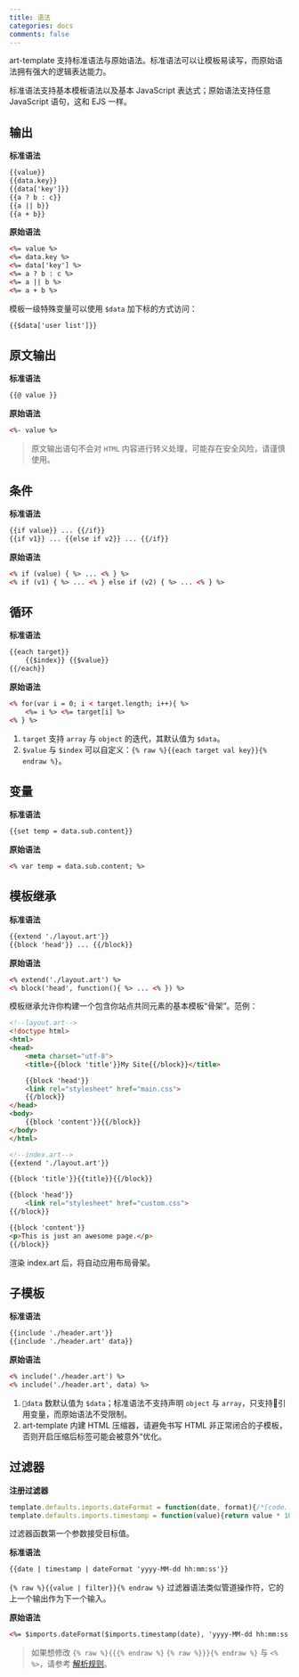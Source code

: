```yaml
---
title: 语法
categories: docs
comments: false
---
```


art-template 支持标准语法与原始语法。标准语法可以让模板易读写，而原始语法拥有强大的逻辑表达能力。

标准语法支持基本模板语法以及基本 JavaScript 表达式；原始语法支持任意 JavaScript 语句，这和 EJS 一样。

## 输出

**标准语法**

```html
{{value}}
{{data.key}}
{{data['key']}}
{{a ? b : c}}
{{a || b}}
{{a + b}}
```

**原始语法**

```html
<%= value %>
<%= data.key %>
<%= data['key'] %>
<%= a ? b : c %>
<%= a || b %>
<%= a + b %>
```

模板一级特殊变量可以使用 `$data` 加下标的方式访问：

```html
{{$data['user list']}}
```

## 原文输出

**标准语法**

```html
{{@ value }}
```

**原始语法**

```html
<%- value %>
```

> 原文输出语句不会对 `HTML` 内容进行转义处理，可能存在安全风险，请谨慎使用。

## 条件

**标准语法**

```html
{{if value}} ... {{/if}}
{{if v1}} ... {{else if v2}} ... {{/if}}
```

**原始语法**

```html
<% if (value) { %> ... <% } %>
<% if (v1) { %> ... <% } else if (v2) { %> ... <% } %>
```

## 循环

**标准语法**

```html
{{each target}}
    {{$index}} {{$value}}
{{/each}}
```

**原始语法**

```html
<% for(var i = 0; i < target.length; i++){ %>
    <%= i %> <%= target[i] %>
<% } %>
```

1. `target` 支持 `array` 与 `object` 的迭代，其默认值为 `$data`。
2. `$value` 与 `$index` 可以自定义：`{% raw %}{{each target val key}}{% endraw %}`。

## 变量

**标准语法**

```html
{{set temp = data.sub.content}}
```

**原始语法**

```html
<% var temp = data.sub.content; %> 
```

## 模板继承

**标准语法**

```html
{{extend './layout.art'}}
{{block 'head'}} ... {{/block}}
```

**原始语法**

```html
<% extend('./layout.art') %>
<% block('head', function(){ %> ... <% }) %>
```

模板继承允许你构建一个包含你站点共同元素的基本模板“骨架”。范例：

```html
<!--layout.art-->
<!doctype html>
<html>
<head>
    <meta charset="utf-8">
    <title>{{block 'title'}}My Site{{/block}}</title>

    {{block 'head'}}
    <link rel="stylesheet" href="main.css">
    {{/block}}
</head>
<body>
    {{block 'content'}}{{/block}}
</body>
</html>
```

```html
<!--index.art-->
{{extend './layout.art'}}

{{block 'title'}}{{title}}{{/block}}

{{block 'head'}}
    <link rel="stylesheet" href="custom.css">
{{/block}}

{{block 'content'}}
<p>This is just an awesome page.</p>
{{/block}}
```

渲染 index.art 后，将自动应用布局骨架。

## 子模板

**标准语法**

```html
{{include './header.art'}}
{{include './header.art' data}}
```

**原始语法**

```html
<% include('./header.art') %>
<% include('./header.art', data) %>
```

1. `data` 数默认值为 `$data`；标准语法不支持声明 `object` 与 `array`，只支持引用变量，而原始语法不受限制。
2. art-template 内建 HTML 压缩器，请避免书写 HTML 非正常闭合的子模板，否则开启压缩后标签可能会被意外“优化。

## 过滤器

**注册过滤器**

```js
template.defaults.imports.dateFormat = function(date, format){/*[code..]*/};
template.defaults.imports.timestamp = function(value){return value * 1000};
```

过滤器函数第一个参数接受目标值。

**标准语法**

```html
{{date | timestamp | dateFormat 'yyyy-MM-dd hh:mm:ss'}}
```

`{% raw %}{{value | filter}}{% endraw %}` 过滤器语法类似管道操作符，它的上一个输出作为下一个输入。

**原始语法**

```html
<%= $imports.dateFormat($imports.timestamp(date), 'yyyy-MM-dd hh:mm:ss') %>
```

> 如果想修改 `{% raw %}{{{% endraw %}` `{% raw %}}}{% endraw %}` 与 `<%` `%>`，请参考 [解析规则](rules.html)。
